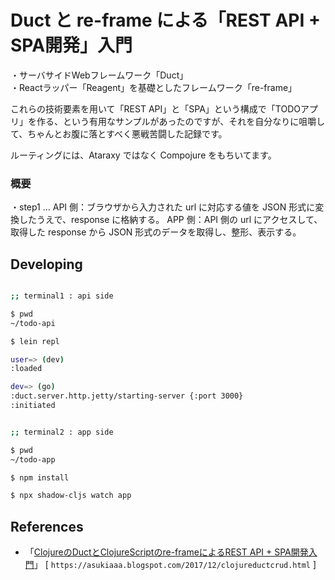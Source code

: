 # Duct と re-frame による「REST API + SPA開発」入門

・サーバサイドWebフレームワーク「Duct」<br>
・Reactラッパー「Reagent」を基礎としたフレームワーク「re-frame」<br>

これらの技術要素を用いて「REST API」と「SPA」という構成で「TODOアプリ」を作る、という有用なサンプルがあったのですが、それを自分なりに咀嚼して、ちゃんとお腹に落とすべく悪戦苦闘した記録です。<br>

ルーティングには、Ataraxy ではなく Compojure をもちいてます。<br>

### 概要

・step1  ... API 側：ブラウザから入力された url に対応する値を JSON 形式に変換したうえで、response に格納する。 APP 側：API 側の url にアクセスして、取得した response から JSON 形式のデータを取得し、整形、表示する。<br>



## Developing

```sh

;; terminal1 : api side

$ pwd
~/todo-api

$ lein repl

user=> (dev)
:loaded

dev=> (go)
:duct.server.http.jetty/starting-server {:port 3000}
:initiated

```

```sh

;; terminal2 : app side

$ pwd
~/todo-app

$ npm install

$ npx shadow-cljs watch app

```

## References

- 「[ClojureのDuctとClojureScriptのre-frameによるREST API + SPA開発入門][1]」 [ `https://asukiaaa.blogspot.com/2017/12/clojureductcrud.html` ]<br>

[1]: https://qiita.com/lagenorhynque/items/38537fa91300e0ac0070
